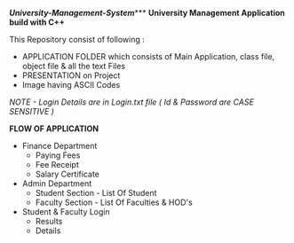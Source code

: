  *******University-Management-System**********
<b>  University Management Application build with C++ </b>

This Repository consist of following :

-   APPLICATION FOLDER which consists of Main Application, class file, object file & all the text Files
-   PRESENTATION on Project
-   Image having ASCII Codes


<i> NOTE - Login Details are in Login.txt file ( Id & Password are CASE SENSITIVE ) </i>

<b>FLOW OF APPLICATION</b>
-   Finance Department
    -   Paying Fees
    -   Fee Receipt
    -   Salary Certificate
-   Admin Department
    -   Student Section     -   List Of Student
    -   Faculty Section     -   List Of Faculties & HOD's
-   Student & Faculty Login
    -  Results
    -   Details